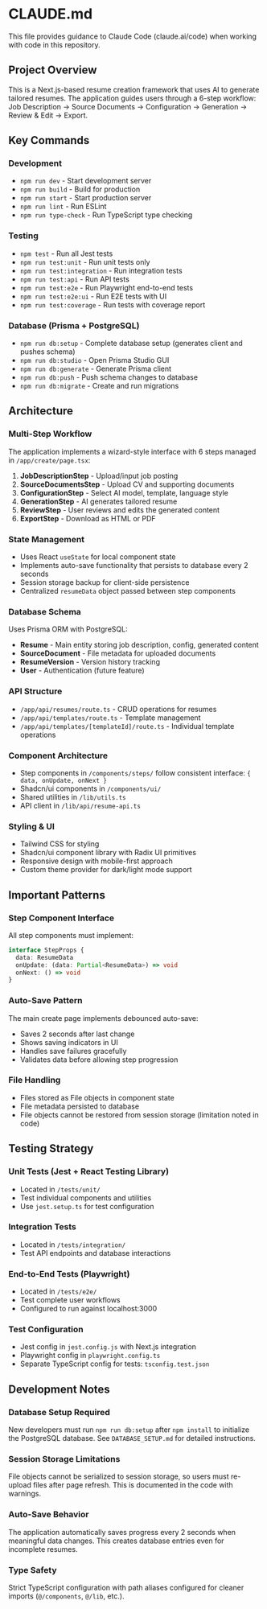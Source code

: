 # CLAUDE.md

This file provides guidance to Claude Code (claude.ai/code) when working with code in this repository.

## Project Overview

This is a Next.js-based resume creation framework that uses AI to generate tailored resumes. The application guides users through a 6-step workflow: Job Description → Source Documents → Configuration → Generation → Review & Edit → Export.

## Key Commands

### Development
- `npm run dev` - Start development server
- `npm run build` - Build for production
- `npm run start` - Start production server
- `npm run lint` - Run ESLint
- `npm run type-check` - Run TypeScript type checking

### Testing
- `npm test` - Run all Jest tests
- `npm run test:unit` - Run unit tests only
- `npm run test:integration` - Run integration tests
- `npm run test:api` - Run API tests
- `npm run test:e2e` - Run Playwright end-to-end tests
- `npm run test:e2e:ui` - Run E2E tests with UI
- `npm run test:coverage` - Run tests with coverage report

### Database (Prisma + PostgreSQL)
- `npm run db:setup` - Complete database setup (generates client and pushes schema)
- `npm run db:studio` - Open Prisma Studio GUI
- `npm run db:generate` - Generate Prisma client
- `npm run db:push` - Push schema changes to database
- `npm run db:migrate` - Create and run migrations

## Architecture

### Multi-Step Workflow
The application implements a wizard-style interface with 6 steps managed in `/app/create/page.tsx`:
1. **JobDescriptionStep** - Upload/input job posting
2. **SourceDocumentsStep** - Upload CV and supporting documents  
3. **ConfigurationStep** - Select AI model, template, language style
4. **GenerationStep** - AI generates tailored resume
5. **ReviewStep** - User reviews and edits the generated content
6. **ExportStep** - Download as HTML or PDF

### State Management
- Uses React `useState` for local component state
- Implements auto-save functionality that persists to database every 2 seconds
- Session storage backup for client-side persistence
- Centralized `resumeData` object passed between step components

### Database Schema
Uses Prisma ORM with PostgreSQL:
- **Resume** - Main entity storing job description, config, generated content
- **SourceDocument** - File metadata for uploaded documents
- **ResumeVersion** - Version history tracking
- **User** - Authentication (future feature)

### API Structure
- `/app/api/resumes/route.ts` - CRUD operations for resumes
- `/app/api/templates/route.ts` - Template management
- `/app/api/templates/[templateId]/route.ts` - Individual template operations

### Component Architecture
- Step components in `/components/steps/` follow consistent interface: `{ data, onUpdate, onNext }`
- Shadcn/ui components in `/components/ui/`
- Shared utilities in `/lib/utils.ts`
- API client in `/lib/api/resume-api.ts`

### Styling & UI
- Tailwind CSS for styling
- Shadcn/ui component library with Radix UI primitives
- Responsive design with mobile-first approach
- Custom theme provider for dark/light mode support

## Important Patterns

### Step Component Interface
All step components must implement:
```typescript
interface StepProps {
  data: ResumeData
  onUpdate: (data: Partial<ResumeData>) => void
  onNext: () => void
}
```

### Auto-Save Pattern
The main create page implements debounced auto-save:
- Saves 2 seconds after last change
- Shows saving indicators in UI
- Handles save failures gracefully
- Validates data before allowing step progression

### File Handling
- Files stored as File objects in component state
- File metadata persisted to database
- File objects cannot be restored from session storage (limitation noted in code)

## Testing Strategy

### Unit Tests (Jest + React Testing Library)
- Located in `/tests/unit/`
- Test individual components and utilities
- Use `jest.setup.ts` for test configuration

### Integration Tests
- Located in `/tests/integration/`
- Test API endpoints and database interactions

### End-to-End Tests (Playwright)
- Located in `/tests/e2e/`
- Test complete user workflows
- Configured to run against localhost:3000

### Test Configuration
- Jest config in `jest.config.js` with Next.js integration
- Playwright config in `playwright.config.ts`
- Separate TypeScript config for tests: `tsconfig.test.json`

## Development Notes

### Database Setup Required
New developers must run `npm run db:setup` after `npm install` to initialize the PostgreSQL database. See `DATABASE_SETUP.md` for detailed instructions.

### Session Storage Limitations
File objects cannot be serialized to session storage, so users must re-upload files after page refresh. This is documented in the code with warnings.

### Auto-Save Behavior
The application automatically saves progress every 2 seconds when meaningful data changes. This creates database entries even for incomplete resumes.

### Type Safety
Strict TypeScript configuration with path aliases configured for cleaner imports (`@/components`, `@/lib`, etc.).